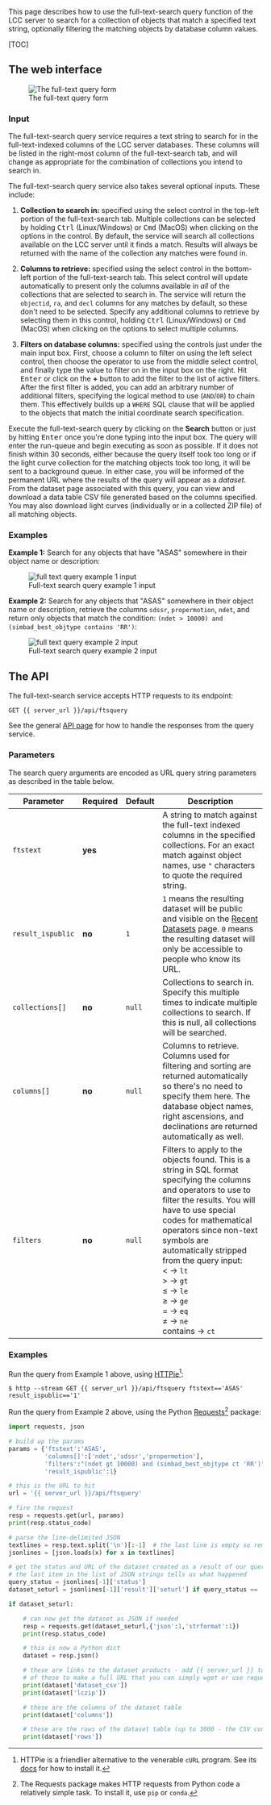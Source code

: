 This page describes how to use the full-text-search query function of the LCC
server to search for a collection of objects that match a specified text string,
optionally filtering the matching objects by database column values.

[TOC]

## The web interface

<figure class="figure">
  <img src="/server-static/lcc-server-search-fts.png"
       class="figure-img img-fluid"
       alt="The full-text query form">
  <figcaption class="figure-caption text-center">
    The full-text query form
  </figcaption>
</figure>

### Input

The full-text-search query service requires a text string to search for in the
full-text-indexed columns of the LCC server databases. These columns will be
listed in the right-most column of the full-text-search tab, and will change as
appropriate for the combination of collections you intend to search in.

The full-text-search query service also takes several optional inputs. These
include:

1. **Collection to search in:** specified using the select control in the
   top-left portion of the full-text-search tab. Multiple collections can be
   selected by holding <kbd>Ctrl</kbd> (Linux/Windows) or <kbd>Cmd</kbd> (MacOS)
   when clicking on the options in the control. By default, the service will
   search all collections available on the LCC server until it finds a
   match. Results will always be returned with the name of the collection any
   matches were found in.

2. **Columns to retrieve:** specified using the select control in the
   bottom-left portion of the full-text-search tab. This select control will
   update automatically to present only the columns available in *all* of the
   collections that are selected to search in. The service will return the
   `objectid`, `ra`, and `decl` columns for any matches by default, so these
   don't need to be selected. Specify any additional columns to retrieve by
   selecting them in this control, holding <kbd>Ctrl</kbd> (Linux/Windows) or
   <kbd>Cmd</kbd> (MacOS) when clicking on the options to select multiple
   columns.

3. **Filters on database columns:** specified using the controls just under the
   main input box. First, choose a column to filter on using the left select
   control, then choose the operator to use from the middle select control, and
   finally type the value to filter on in the input box on the right. Hit
   <kbd>Enter</kbd> or click on the **+** button to add the filter to the list
   of active filters. After the first filter is added, you can add an arbitrary
   number of additional filters, specifying the logical method to use
   (`AND`/`OR`) to chain them. This effectively builds up a `WHERE` SQL clause
   that will be applied to the objects that match the initial coordinate search
   specification.

Execute the full-text-search query by clicking on the **Search** button or just
by hitting <kbd>Enter</kbd> once you're done typing into the input box. The
query will enter the run-queue and begin executing as soon as possible. If it
does not finish within 30 seconds, either because the query itself took too long
or if the light curve collection for the matching objects took too long, it will
be sent to a background queue. In either case, you will be informed of the
permanent URL where the results of the query will appear as a *dataset*. From
the dataset page associated with this query, you can view and download a data
table CSV file generated based on the columns specified. You may also download
light curves (individually or in a collected ZIP file) of all matching objects.


### Examples

**Example 1:** Search for any objects that have "ASAS" somewhere in their object
name or description:

<figure class="figure">
  <img src="/server-static/lcc-server-ftsearch-example1.png"
       class="figure-img img-fluid"
       alt="full text query example 1 input">
  <figcaption class="figure-caption text-center">
    Full-text search query example 1 input
  </figcaption>
</figure>


**Example 2:** Search for any objects that "ASAS" somewhere in their object name
or description, retrieve the columns `sdssr`, `propermotion`, `ndet`, and return
only objects that match the condition: `(ndet > 10000) and (simbad_best_objtype
contains 'RR')`:

<figure class="figure">
  <img src="/server-static/lcc-server-ftsearch-example2.png"
       class="figure-img img-fluid"
       alt="full text query example 2 input">
  <figcaption class="figure-caption text-center">
    Full-text search query example 2 input
  </figcaption>
</figure>


## The API

The full-text-search service accepts HTTP requests to its endpoint:

```
GET {{ server_url }}/api/ftsquery
```

See the general [API page](/docs/api) for how to handle the responses from the query service.

### Parameters

The search query arguments are encoded as URL query string parameters as
described in the table below.

Parameter          | Required | Default | Description
------------------ | -------- | ------- | -----------
`ftstext`          | **yes**  |         | A string to match against the full-text indexed columns in the specified collections. For an exact match against object names, use `"` characters to quote the required string.
`result_ispublic`  | **no**   | `1`     | `1` means the resulting dataset will be public and visible on the [Recent Datasets](/datasets) page. `0` means the resulting dataset will only be accessible to people who know its URL.
`collections[]`      | **no**   | `null`  | Collections to search in. Specify this multiple times to indicate multiple collections to search. If this is null, all collections will be searched.
`columns[]`          | **no**   | `null`  | Columns to retrieve. Columns used for filtering and sorting are returned automatically so there's no need to specify them here. The database object names, right ascensions, and declinations are returned automatically as well.
`filters`          | **no**   | `null`  | Filters to apply to the objects found. This is a string in SQL format specifying the columns and operators to use to filter the results. You will have to use special codes for mathematical operators since non-text symbols are automatically stripped from the query input:<br>&lt; &rarr; `lt`<br> &gt; &rarr; `gt`<br> &le; &rarr; `le`<br> &ge; &rarr; `ge`<br> = &rarr; `eq`<br> &ne; &rarr; `ne`<br> contains &rarr; `ct`


### Examples

Run the query from Example 1 above, using [HTTPie](https://httpie.org)[^1]:

```
$ http --stream GET {{ server_url }}/api/ftsquery ftstext=='ASAS' result_ispublic=='1'
```

Run the query from Example 2 above, using the Python
[Requests](http://docs.python-requests.org/en/master/)[^2] package:

```python
import requests, json

# build up the params
params = {'ftstext':'ASAS',
          'columns[]':['ndet','sdssr','propermotion'],
          'filters':"(ndet gt 10000) and (simbad_best_objtype ct 'RR')",
          'result_ispublic':1}

# this is the URL to hit
url = '{{ server_url }}/api/ftsquery'

# fire the request
resp = requests.get(url, params)
print(resp.status_code)

# parse the line-delimited JSON
textlines = resp.text.split('\n')[:-1]  # the last line is empty so remove it
jsonlines = [json.loads(x) for x in textlines]

# get the status and URL of the dataset created as a result of our query
# the last item in the list of JSON strings tells us what happened
query_status = jsonlines[-1]['status']
dataset_seturl = jsonlines[-1]['result']['seturl'] if query_status == 'ok' else None

if dataset_seturl:

    # can now get the dataset as JSON if needed
    resp = requests.get(dataset_seturl,{'json':1,'strformat':1})
    print(resp.status_code)

    # this is now a Python dict
    dataset = resp.json()

    # these are links to the dataset products - add {{ server_url }} to the front
    # of these to make a full URL that you can simply wget or use requests again.
    print(dataset['dataset_csv'])
    print(dataset['lczip'])

    # these are the columns of the dataset table
    print(dataset['columns'])

    # these are the rows of the dataset table (up to 3000 - the CSV contains everything)
    print(dataset['rows'])
```

[^1]: HTTPie is a friendlier alternative to the venerable `cURL`
program. See its [docs](https://httpie.org/doc#installation) for how to install
it.
[^2]: The Requests package makes HTTP requests from Python code a relatively simple
task. To install it, use `pip` or `conda`.
